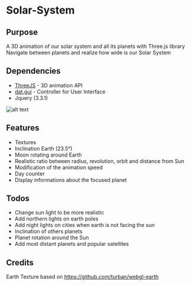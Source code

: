 # Solar-System

## Purpose
A 3D animation of our solar system and all its planets with Three.js library<br/>
Navigate between planets and realize how wide is our Solar System

## Dependencies
* [ThreeJS](https://github.com/mrdoob/three.js) - 3D animation API
* [dat.gui](https://github.com/dataarts/dat.gui) - Controller for User Interface
* Jquery (3.3.1)

![alt text](screenshot/screenshot.gif "ScreenCast")

## Features

* Textures
* Inclination Earth (23.5°)
* Moon rotating around Earth
* Realistic ratio between radius, revolution, orbit and distance from Sun
* Modification of the animation speed
* Day counter
* Display informations about the focused planet

## Todos
* Change sun light to be more realistic
* Add northern lights on earth poles
* Add night lights on cities when earth is not facing the sun
* Inclination of others planets
* Planet rotation around the Sun
* Add most distant planets and popular satellites

## Credits
Earth Texture based on https://github.com/turban/webgl-earth
